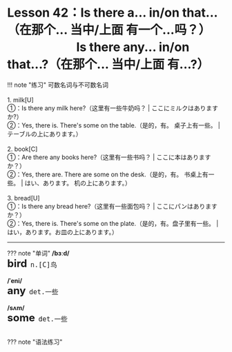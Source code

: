 # Lesson 42：Is there a... in/on that...（在那个... 当中/上面 有一个...吗？）<br>　　　　　&nbsp;&nbsp;&nbsp;Is there any... in/on that...?（在那个... 当中/上面 有...?）


!!! note "练习"
    可数名词与不可数名词<br>
    <br>
    1. milk[U]<br>
    ①：Is there any milk here?（这里有一些牛奶吗？ | ここにミルクはありますか?）<br>
    ②：Yes, there is. There's some on the table.（是的，有。 桌子上有一些。 | テーブルの上にあります。）<br>
    <br>
    2. book[C]<br>
    ①：Are there any books here?（这里有一些书吗？ | ここに本はありますか？）<br>
    ②：Yes, there are. There are some on the desk.（是的，有。 书桌上有一些。 | はい、あります。 机の上にあります。）<br>
    <br>
    3. bread[U]<br>
    ①：Is there any bread here?（这里有一些面包吗？ | ここにパンはありますか？）<br>
    ②：Yes, there is. There's some on the plate.（是的，有。盘子里有一些。 | はい，あります。お皿の上にあります。）<br>


---
??? note "单词"
    **/bɜːd/**<br>
    <font size=5>**bird**</font>&nbsp;&nbsp;<font size=4>`n.[C]鸟`</font><br>
    <br>
    **/ˈeni/**<br>
    <font size=5>**any**</font>&nbsp;&nbsp;<font size=4>`det.一些`</font><br>
    <br>
    **/sʌm/**<br>
    <font size=5>**some**</font>&nbsp;&nbsp;<font size=4>`det.一些`</font><br>
    <br>


??? note "语法练习"

